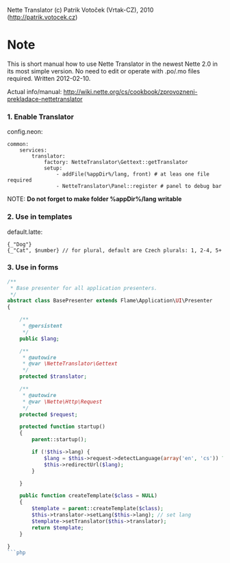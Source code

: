 Nette Translator (c) Patrik Votoček (Vrtak-CZ), 2010 (http://patrik.votocek.cz)


Note
========
This is short manual how to use Nette Translator in the newest Nette 2.0 in its most simple version.
No need to edit or operate with .po/.mo files required. Written 2012-02-10.

Actual info/manual: http://wiki.nette.org/cs/cookbook/zprovozneni-prekladace-nettetranslator


### 1. Enable Translator

config.neon:

	common:
		services:
			translator:
				factory: NetteTranslator\Gettext::getTranslator
				setup:
					- addFile(%appDir%/lang, front) # at leas one file required
					- NetteTranslator\Panel::register # panel to debug bar

NOTE: **Do not forget to make folder __%appDir%/lang__ writable**

### 2. Use in templates

default.latte:

	{_"Dog"}
	{_"Cat", $number} // for plural, default are Czech plurals: 1, 2-4, 5+


### 3. Use in forms

```php
/**
 * Base presenter for all application presenters.
 */
abstract class BasePresenter extends Flame\Application\UI\Presenter
{

	/**
	 * @persistent
	 */
	public $lang;

	/**
	 * @autowire
	 * @var \NetteTranslator\Gettext
	 */
	protected $translator;

	/**
	 * @autowire
	 * @var \Nette\Http\Request
	 */
	protected $request;

	protected function startup()
	{
		parent::startup();

		if (!$this->lang) {
			$lang = $this->request->detectLanguage(array('en', 'cs')) ?: 'cs';
			$this->redirectUrl($lang);
		}

	}

	public function createTemplate($class = NULL)
	{
		$template = parent::createTemplate($class);
		$this->translator->setLang($this->lang); // set lang
		$template->setTranslator($this->translator);
		return $template;
	}

}
```php
